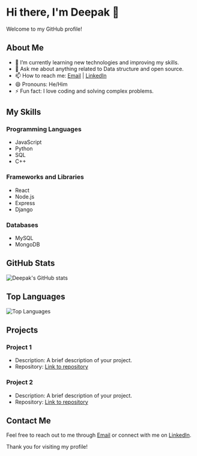 # Hi there, I'm Deepak 👋

Welcome to my GitHub profile!

## About Me

- 🌱 I’m currently learning new technologies and improving my skills.
- 💬 Ask me about anything related to Data structure and open source.
- 📫 How to reach me: [Email](mailto:kumarsanjuladevi@gmail.com) | [LinkedIn](https://www.linkedin.com/in/your-linkedin-profile/)
- 😄 Pronouns: He/Him
- ⚡ Fun fact: I love coding and solving complex problems.

## My Skills

### Programming Languages
- JavaScript
- Python
- SQL
- C++

### Frameworks and Libraries
- React
- Node.js
- Express
- Django

### Databases
- MySQL
- MongoDB

## GitHub Stats

![Deepak's GitHub stats](https://github-readme-stats.vercel.app/api?username=deluxDeepak&show_icons=true&theme=radical)

## Top Languages

![Top Languages](https://github-readme-stats.vercel.app/api/top-langs/?username=deluxDeepak&layout=compact&theme=radical)

## Projects

### Project 1
- Description: A brief description of your project.
- Repository: [Link to repository](https://github.com/deluxDeepak/project1)

### Project 2
- Description: A brief description of your project.
- Repository: [Link to repository](https://github.com/deluxDeepak/project2)

## Contact Me

Feel free to reach out to me through [Email](mailto:your-kumarsanjuladevi@gmail.com) or connect with me on [LinkedIn](https://www.linkedin.com/in/your-linkedin-profile/).

Thank you for visiting my profile!
